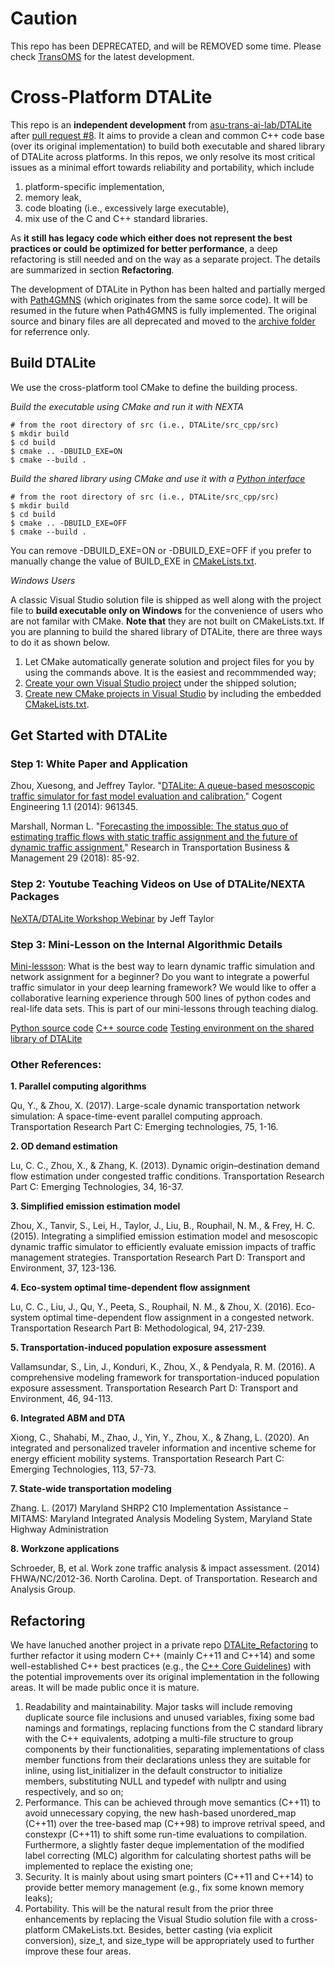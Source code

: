 # Caution
This repo has been DEPRECATED, and will be REMOVED some time. Please check [TransOMS](https://github.com/jdlph/TransOMS) for the latest development.
# Cross-Platform DTALite

This repo is an **independent development** from [asu-trans-ai-lab/DTALite](https://github.com/asu-trans-ai-lab/DTALite) after [pull request #8](https://github.com/asu-trans-ai-lab/DTALite/pull/8). It aims to provide a clean and common C++ code base (over its original implementation) to build both executable and shared library of DTALite across platforms. In this repos, we only resolve its most critical issues as a minimal effort towards reliability and portability, which include

1. platform-specific implementation,
2. memory leak,
3. code bloating (i.e., excessively large executable),
4. mix use of the C and C++ standard libraries.

As **it still has legacy code which either does not represent the best practices or could be optimized for better performance**, a deep refactoring is still needed and on the way as a separate project. The details are summarized in section **Refactoring**.

The development of DTALite in Python has been halted and partially merged with [Path4GMNS](https://github.com/jdlph/Path4GMNS) (which originates from the same sorce code). It will be resumed in the future when Path4GMNS is fully implemented. The original source and binary files are all deprecated and moved to the [archive folder](https://github.com/jdlph/DTALite/tree/main/archive) for referrence only.

## Build DTALite
We use the cross-platform tool CMake to define the building process.

*Build the executable using CMake and run it with NEXTA*
```
# from the root directory of src (i.e., DTALite/src_cpp/src)
$ mkdir build
$ cd build
$ cmake .. -DBUILD_EXE=ON
$ cmake --build .
```

*Build the shared library using CMake and use it with a [Python interface](https://github.com/jdlph/Path4GMNS)*
```
# from the root directory of src (i.e., DTALite/src_cpp/src)
$ mkdir build
$ cd build
$ cmake .. -DBUILD_EXE=OFF
$ cmake --build .
```

You can remove -DBUILD_EXE=ON or -DBUILD_EXE=OFF if you prefer to manually change the value of BUILD_EXE in [CMakeLists.txt](https://github.com/jdlph/DTALite/blob/main/src_cpp/src/CMakeLists.txt).

*Windows Users*

A classic Visual Studio solution file is shipped as well along with the project file to **build executable only on Windows** for the convenience of users who are not familar with CMake. **Note that** they are not built on CMakeLists.txt. If you are planning to build the shared library of DTALite, there are three ways to do it as shown below.

1. Let CMake automatically generate solution and project files for you by using the commands above. It is the easiest and recommmended way;
2. [Create your own Visual Studio project](https://docs.microsoft.com/en-us/visualstudio/get-started/tutorial-projects-solutions?view=vs-2019) under the shipped solution;
3. [Create new CMake projects in Visual Studio](https://docs.microsoft.com/en-us/cpp/build/cmake-projects-in-visual-studio?view=msvc-160) by including the embedded [CMakeLists.txt](https://github.com/jdlph/DTALite/blob/main/src_cpp/src/CMakeLists.txt).

## Get Started with DTALite
### Step 1: White Paper and Application
Zhou, Xuesong, and Jeffrey Taylor. "[DTALite: A queue-based mesoscopic traffic simulator for fast model evaluation and calibration.](https://www.tandfonline.com/doi/full/10.1080/23311916.2014.961345)" Cogent Engineering 1.1 (2014): 961345.

Marshall, Norman L. "[Forecasting the impossible: The status quo of estimating traffic flows with static traffic assignment and the future of dynamic traffic assignment.](https://www.sciencedirect.com/science/article/pii/S2210539517301232)" Research in Transportation Business & Management 29 (2018): 85-92.

### Step 2: Youtube Teaching Videos on Use of DTALite/NEXTA Packages
[NeXTA/DTALite Workshop Webinar](https://www.youtube.com/channel/UCUHlqojCQ4f7VvqroUhbaFA) by Jeff Taylor

### Step 3: Mini-Lesson on the Internal Algorithmic Details
[Mini-lessson](https://youtu.be/rorZAhNNOf0): What is the best way to learn dynamic traffic simulation and network assignment for a beginner? Do you want to integrate a powerful traffic simulator in your deep learning framework? We would like to offer a collaborative learning experience through 500 lines of python codes and real-life data sets. This is part of our mini-lessons through teaching dialog.

[Python source code](https://github.com/jdlph/DTALite/tree/main/src_py)
[C++ source code](https://github.com/jdlph/DTALite/tree/main/src_cpp/src)
[Testing environment on the shared library of DTALite](https://github.com/jdlph/Path4GMNS/tree/master/tests)

### Other References:
**1. Parallel computing algorithms**

Qu, Y., & Zhou, X. (2017). Large-scale dynamic transportation network simulation: A space-time-event parallel computing approach. Transportation Research Part C: Emerging technologies, 75, 1-16.

**2. OD demand estimation**

Lu, C. C., Zhou, X., & Zhang, K. (2013). Dynamic origin–destination demand flow estimation under congested traffic conditions. Transportation Research Part C: Emerging Technologies, 34, 16-37.

**3. Simplified emission estimation model**

Zhou, X., Tanvir, S., Lei, H., Taylor, J., Liu, B., Rouphail, N. M., & Frey, H. C. (2015). Integrating a simplified emission estimation model and mesoscopic dynamic traffic simulator to efficiently evaluate emission impacts of traffic management strategies. Transportation Research Part D: Transport and Environment, 37, 123-136.

**4. Eco-system optimal time-dependent flow assignment**

Lu, C. C., Liu, J., Qu, Y., Peeta, S., Rouphail, N. M., & Zhou, X. (2016). Eco-system optimal time-dependent flow assignment in a congested network. Transportation Research Part B: Methodological, 94, 217-239.

**5. Transportation-induced population exposure assessment**

Vallamsundar, S., Lin, J., Konduri, K., Zhou, X., & Pendyala, R. M. (2016). A comprehensive modeling framework for transportation-induced population exposure assessment. Transportation Research Part D: Transport and Environment, 46, 94-113.

**6. Integrated ABM and DTA**

Xiong, C., Shahabi, M., Zhao, J., Yin, Y., Zhou, X., & Zhang, L. (2020). An integrated and personalized traveler information and incentive scheme for energy efficient mobility systems. Transportation Research Part C: Emerging Technologies, 113, 57-73.

**7. State-wide transportation modeling**

Zhang. L. (2017) Maryland SHRP2 C10 Implementation Assistance – MITAMS: Maryland Integrated Analysis Modeling System, Maryland State Highway Administration

**8. Workzone applications**

Schroeder, B, et al. Work zone traffic analysis & impact assessment. (2014) FHWA/NC/2012-36. North Carolina. Dept. of Transportation. Research and Analysis Group.

## Refactoring

We have lanuched another project in a private repo [DTALite_Refactoring](https://github.com/jdlph/DTALite_Refactoring) to further refactor it using modern C++ (mainly C++11 and C++14) and some well-established C++ best practices (e.g., the [C++ Core Guidelines](https://isocpp.github.io/CppCoreGuidelines/CppCoreGuidelines)) with the potential improvements over its original implementation in the following areas. It will be made public once it is mature.

1. Readability and maintainability. Major tasks will include removing duplicate source file inclusions and unused variables, fixing some bad namings and formatings, replacing functions from the C standard library with the C++ equivalents, adotping a multi-file structure to group components by their functionalities, separating implementations of class member functions from their declarations unless they are suitable for inline, using list_initializer in the default constructor to initialize members, substituting NULL and typedef with nullptr and using respectively, and so on;
2. Performance. This can be achieved through move semantics (C++11) to avoid unnecessary copying, the new hash-based unordered_map (C++11) over the tree-based map (C++98) to improve retrival speed, and constexpr (C++11) to shift some run-time evaluations to compilation. Furthermore, a slightly faster deque implementation of the modified label correcting (MLC) algorithm for calculating shortest paths will be implemented to replace the existing one;
3. Security. It is mainly about using smart pointers (C++11 and C++14) to provide better memory management (e.g., fix some known memory leaks);
4. Portability. This will be the natural result from the prior three enhancements by replacing the Visual Studio solution file with a cross-platform CMakeLists.txt. Besides, better casting (via explicit conversion), size_t, and size_type will be appropriately used to further improve these four areas.